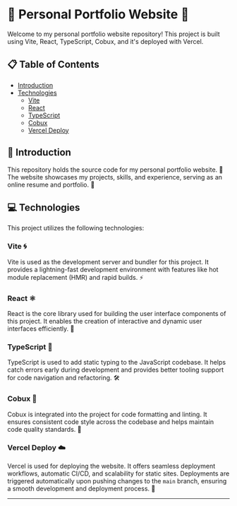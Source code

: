 # 🌟 Personal Portfolio Website 🚀

Welcome to my personal portfolio website repository! This project is built using Vite, React, TypeScript, Cobux, and it's deployed with Vercel.

## 📋 Table of Contents

- [Introduction](#introduction)
- [Technologies](#technologies)
  - [Vite](#vite)
  - [React](#react)
  - [TypeScript](#typescript)
  - [Cobux](#cobux)
  - [Vercel Deploy](#vercel-deploy)

## 🚀 Introduction

This repository holds the source code for my personal portfolio website. 🎨 The website showcases my projects, skills, and experience, serving as an online resume and portfolio. 💼

## 💻 Technologies

This project utilizes the following technologies:

### Vite 🌀

Vite is used as the development server and bundler for this project. It provides a lightning-fast development environment with features like hot module replacement (HMR) and rapid builds. ⚡

### React ⚛️

React is the core library used for building the user interface components of this project. It enables the creation of interactive and dynamic user interfaces efficiently. 🔧

### TypeScript 🔷

TypeScript is used to add static typing to the JavaScript codebase. It helps catch errors early during development and provides better tooling support for code navigation and refactoring. 🛠️

### Cobux 🧹

Cobux is integrated into the project for code formatting and linting. It ensures consistent code style across the codebase and helps maintain code quality standards. 📝

### Vercel Deploy ☁️

Vercel is used for deploying the website. It offers seamless deployment workflows, automatic CI/CD, and scalability for static sites. Deployments are triggered automatically upon pushing changes to the `main` branch, ensuring a smooth development and deployment process. 🚀

---
